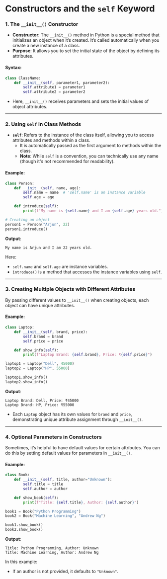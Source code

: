 # **Constructors and the `self` Keyword**

### **1. The `__init__()` Constructor**

- **Constructor**: The `__init__()` method in Python is a special method that initializes an object when it’s created. It’s called automatically when you create a new instance of a class.
- **Purpose**: It allows you to set the initial state of the object by defining its attributes.

#### **Syntax**:
```python
class ClassName:
    def __init__(self, parameter1, parameter2):
        self.attribute1 = parameter1
        self.attribute2 = parameter2
```

- Here, `__init__()` receives parameters and sets the initial values of object attributes.

---

### **2. Using `self` in Class Methods**

- **`self`**: Refers to the instance of the class itself, allowing you to access attributes and methods within a class.
  - It is automatically passed as the first argument to methods within the class.
  - **Note**: While `self` is a convention, you can technically use any name (though it's not recommended for readability).

#### **Example**:
```python
class Person:
    def __init__(self, name, age):
        self.name = name  # 'self.name' is an instance variable
        self.age = age

    def introduce(self):
        print(f"My name is {self.name} and I am {self.age} years old.")

# Creating an object
person1 = Person("Arjun", 22)
person1.introduce()
```

**Output**:
```
My name is Arjun and I am 22 years old.
```

Here:
- `self.name` and `self.age` are instance variables.
- `introduce()` is a method that accesses the instance variables using `self`.

---

### **3. Creating Multiple Objects with Different Attributes**

By passing different values to `__init__()` when creating objects, each object can have unique attributes.

#### **Example**:
```python
class Laptop:
    def __init__(self, brand, price):
        self.brand = brand
        self.price = price

    def show_info(self):
        print(f"Laptop Brand: {self.brand}, Price: ₹{self.price}")

laptop1 = Laptop("Dell", 45000)
laptop2 = Laptop("HP", 55000)

laptop1.show_info()
laptop2.show_info()
```

**Output**:
```
Laptop Brand: Dell, Price: ₹45000
Laptop Brand: HP, Price: ₹55000
```

- Each `Laptop` object has its own values for `brand` and `price`, demonstrating unique attribute assignment through `__init__()`.

---

### **4. Optional Parameters in Constructors**

Sometimes, it’s helpful to have default values for certain attributes. You can do this by setting default values for parameters in `__init__()`.

#### **Example**:
```python
class Book:
    def __init__(self, title, author="Unknown"):
        self.title = title
        self.author = author

    def show_book(self):
        print(f"Title: {self.title}, Author: {self.author}")

book1 = Book("Python Programming")
book2 = Book("Machine Learning", "Andrew Ng")

book1.show_book()
book2.show_book()
```

**Output**:
```
Title: Python Programming, Author: Unknown
Title: Machine Learning, Author: Andrew Ng
```

In this example:
- If an author is not provided, it defaults to `"Unknown"`.

